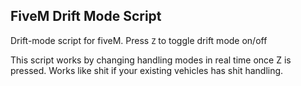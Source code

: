 ## FiveM Drift Mode Script

Drift-mode script for fiveM. Press `Z` to toggle drift mode on/off

This script works by changing handling modes in real time once Z is pressed.
Works like shit if your existing vehicles has shit handling.
